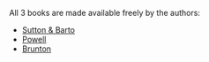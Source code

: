 All 3 books are made available freely by the authors:

* [Sutton & Barto](http://incompleteideas.net/book/RLbook2020.pdf)
* [Powell](https://castle.princeton.edu/wp-content/uploads/2024/01/Powell-MATO-Final-Jan-23-2024.pdf)
* [Brunton](https://faculty.washington.edu/sbrunton/OptimizationBootcamp.pdf)